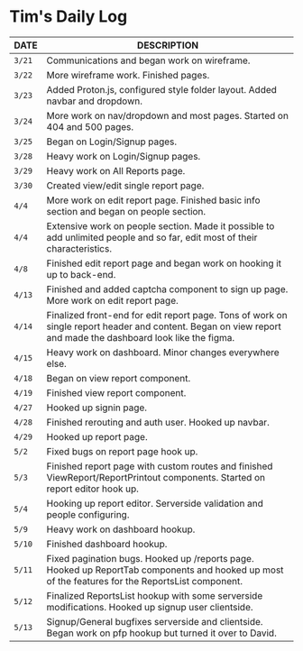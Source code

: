 # Tim's Daily Log

| DATE   | DESCRIPTION                                                                                                                                                  |
| ------ | ------------------------------------------------------------------------------------------------------------------------------------------------------------ |
| `3/21` | Communications and began work on wireframe.                                                                                                                  |
| `3/22` | More wireframe work. Finished pages.                                                                                                                         |
| `3/23` | Added Proton.js, configured style folder layout. Added navbar and dropdown.                                                                                  |
| `3/24` | More work on nav/dropdown and most pages. Started on 404 and 500 pages.                                                                                      |
| `3/25` | Began on Login/Signup pages.                                                                                                                                 |
| `3/28` | Heavy work on Login/Signup pages.                                                                                                                            |
| `3/29` | Heavy work on All Reports page.                                                                                                                              |
| `3/30` | Created view/edit single report page.                                                                                                                        |
| `4/4`  | More work on edit report page. Finished basic info section and began on people section.                                                                      |
| `4/4`  | Extensive work on people section. Made it possible to add unlimited people and so far, edit most of their characteristics.                                   |
| `4/8`  | Finished edit report page and began work on hooking it up to back-end.                                                                                       |
| `4/13` | Finished and added captcha component to sign up page. More work on edit report page.                                                                         |
| `4/14` | Finalized front-end for edit report page. Tons of work on single report header and content. Began on view report and made the dashboard look like the figma. |
| `4/15` | Heavy work on dashboard. Minor changes everywhere else.                                                                                                      |
| `4/18` | Began on view report component.                                                                                                                              |
| `4/19` | Finished view report component.                                                                                                                              |
| `4/27` | Hooked up signin page.                                                                                                                                       |
| `4/28` | Finished rerouting and auth user. Hooked up navbar.                                                                                                          |
| `4/29` | Hooked up report page.                                                                                                                                       |
| `5/2`  | Fixed bugs on report page hook up.                                                                                                                           |
| `5/3`  | Finished report page with custom routes and finished ViewReport/ReportPrintout components. Started on report editor hook up.                                 |
| `5/4`  | Hooking up report editor. Serverside validation and people configuring.                                                                                      |
| `5/9`  | Heavy work on dashboard hookup.                                                                                                                              |
| `5/10` | Finished dashboard hookup.                                                                                                                                   |
| `5/11` | Fixed pagination bugs. Hooked up /reports page. Hooked up ReportTab components and hooked up most of the features for the ReportsList component.             |
| `5/12` | Finalized ReportsList hookup with some serverside modifications. Hooked up signup user clientside.                                                           |
| `5/13` | Signup/General bugfixes serverside and clientside. Began work on pfp hookup but turned it over to David.                                                     |
